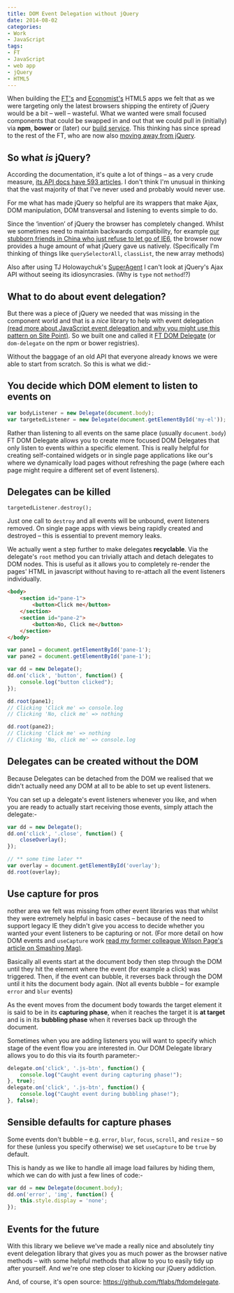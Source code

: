 ```yaml
---
title: DOM Event Delegation without jQuery
date: 2014-08-02
categories:
- Work
- JavaScript
tags:
- FT
- JavaScript
- web app
- jQuery
- HTML5
---
```

When building the [FT's](https://app.ft.com/) and [Economist's](https://app.economist.com/) HTML5 apps we felt that as we were targeting only the latest browsers shipping the entirety of jQuery would be a bit – well – wasteful. What we wanted were small focused components that could be swapped in and out that we could pull in (initially) via **npm**, **bower** or (later) our [build service](https://origami-build.ft.com/). This thinking has since spread to the rest of the FT, who are now also [moving away from jQuery](http://origami.ft.com/docs/3rd-party-a-list/#why-not-jquery).

## So what *is* jQuery?

According the documentation, it's quite a lot of things – as a very crude measure, [its API docs have 593 articles](http://api.jquery.com/). I don't think I'm unusual in thinking that the vast majority of that I've never used and probably would never use.

For me what has made jQuery so helpful are its wrappers that make Ajax, DOM manipulation, DOM transversal and listening to events simple to do.

Since the ‘invention’ of jQuery the browser has completely changed. Whilst we sometimes need to maintain backwards compatibility, for example [our stubborn friends in China who just refuse to let go of IE6](https://developer.microsoft.com/en-us/microsoft-edge/ie6countdown/), the browser now provides a huge amount of what jQuery gave us natively. (Specifically I'm thinking of things like `querySelectorAll`, `classList`, the new array methods)

Also after using TJ Holowaychuk's [SuperAgent](https://github.com/visionmedia/superagent) I can't look at jQuery's Ajax API without seeing its idiosyncrasies. (Why is `type` not `method`!?)

## What to do about event delegation?

But there was a piece of jQuery we needed that was missing in the component world and that is a *nice* library to help with event delegation [(read more about JavaScript event delegation and why you might use this pattern on Site Point)](https://www.sitepoint.com/javascript-event-delegation-is-easier-than-you-think/). So we built one and called it [FT DOM Delegate](https://github.com/ftlabs/ftdomdelegate) (or `dom-delegate` on the npm or bower registries).

Without the baggage of an old API that everyone already knows we were able to start from scratch. So this is what we did:-

## You decide which DOM element to listen to events on

```js
var bodyListener = new Delegate(document.body);
var targetedListener = new Delegate(document.getElementById('my-el'));
```

Rather than listening to all events on the same place (usually `document.body`) FT DOM Delegate allows you to create more focused DOM Delegates that only listen to events within a specific element. This is really helpful for creating self-contained widgets or in single page applications like our's where we dynamically load pages without refreshing the page (where each page might require a different set of event listeners).

## Delegates can be killed

```
targetedListener.destroy();
```

Just one call to `destroy` and all events will be unbound, event listeners removed. On single page apps with views being rapidly created and destroyed – this is essential to prevent memory leaks.

We actually went a step further to make delegates **recyclable**. Via the delegate's `root` method you can trivially attach and detach delegates to DOM nodes. This is useful as it allows you to completely re-render the pages' HTML in javascript without having to re-attach all the event listeners individually.

```html
<body>
	<section id="pane-1">
		<button>Click me</button>
	</section>
	<section id="pane-2">
		<button>No, Click me</button>
	</section>
</body>
```

```js
var pane1 = document.getElementById('pane-1');
var pane2 = document.getElementById('pane-1');

var dd = new Delegate();
dd.on('click', 'button', function() {
	console.log("button clicked");
});

dd.root(pane1);
// Clicking 'Click me' => console.log
// Clicking 'No, click me' => nothing

dd.root(pane2);
// Clicking 'Click me' => nothing
// Clicking 'No, click me' => console.log
```

## Delegates can be created without the DOM

Because Delegates can be detached from the DOM we realised that we didn't actually need any DOM at all to be able to set up event listeners.

You can set up a delegate's event listeners whenever you like, and when you are ready to actually start receiving those events, simply attach the delegate:-

```js
var dd = new Delegate();
dd.on('click', '.close', function() {
	closeOverlay();
});

// ** some time later **
var overlay = document.getElementById('overlay');
dd.root(overlay);
```

## Use capture for pros

nother area we felt was missing from other event libraries was that whilst they were extremely helpful in basic cases – because of the need to support legacy IE they didn't give you access to decide whether you wanted your event listeners to be capturing or not. (For more detail on how DOM events and `useCapture` work [read my former colleague Wilson Page's article on Smashing Mag)](https://www.smashingmagazine.com/2013/11/12/an-introduction-to-dom-events/).

Basically all events start at the document body then step through the DOM until they hit the element where the event (for example a click) was triggered. Then, if the event can bubble, it reverses back through the DOM until it hits the document body again. (Not all events bubble – for example `error` and `blur` events)

As the event moves from the document body towards the target element it is said to be in its **capturing phase**, when it reaches the target it is **at target** and is in its **bubbling phase** when it reverses back up through the document.

Sometimes when you are adding listeners you will want to specify which stage of the event flow you are interested in. Our DOM Delegate library allows you to do this via its fourth parameter:-

```js
delegate.on('click', '.js-btn', function() {
	console.log("Caught event during capturing phase!");
}, true);
delegate.on('click', '.js-btn', function() {
	console.log("Caught event during bubbling phase!");
}, false);
```

## Sensible defaults for capture phases

Some events don't bubble – e.g. `error`, `blur`, `focus`, `scroll`, and `resize` – so for these (unless you specify otherwise) we set `useCapture` to be `true` by default.

This is handy as we like to handle all image load failures by hiding them, which we can do with just a few lines of code:-

```js
var dd = new Delegate(document.body);
dd.on('error', 'img', function() {
	this.style.display = 'none';
});
```

## Events for the future

With this library we believe we've made a really nice and absolutely tiny event delegation library that gives you as much power as the browser native methods – with some helpful methods that allow to you to easily tidy up after yourself. And we're one step closer to kicking our jQuery addiction.

And, of course, it's open source: https://github.com/ftlabs/ftdomdelegate.
